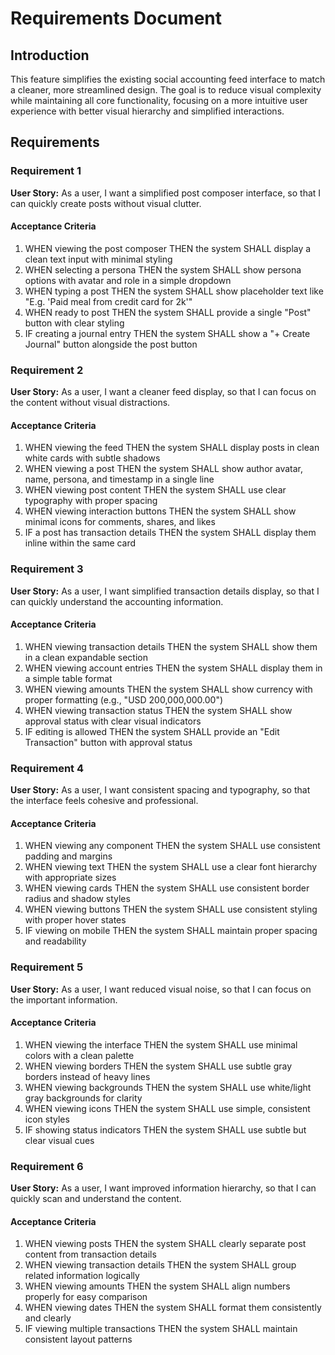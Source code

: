 # Requirements Document

## Introduction

This feature simplifies the existing social accounting feed interface to match a cleaner, more streamlined design. The goal is to reduce visual complexity while maintaining all core functionality, focusing on a more intuitive user experience with better visual hierarchy and simplified interactions.

## Requirements

### Requirement 1

**User Story:** As a user, I want a simplified post composer interface, so that I can quickly create posts without visual clutter.

#### Acceptance Criteria

1. WHEN viewing the post composer THEN the system SHALL display a clean text input with minimal styling
2. WHEN selecting a persona THEN the system SHALL show persona options with avatar and role in a simple dropdown
3. WHEN typing a post THEN the system SHALL show placeholder text like "E.g. 'Paid meal from credit card for 2k'"
4. WHEN ready to post THEN the system SHALL provide a single "Post" button with clear styling
5. IF creating a journal entry THEN the system SHALL show a "+ Create Journal" button alongside the post button

### Requirement 2

**User Story:** As a user, I want a cleaner feed display, so that I can focus on the content without visual distractions.

#### Acceptance Criteria

1. WHEN viewing the feed THEN the system SHALL display posts in clean white cards with subtle shadows
2. WHEN viewing a post THEN the system SHALL show author avatar, name, persona, and timestamp in a single line
3. WHEN viewing post content THEN the system SHALL use clear typography with proper spacing
4. WHEN viewing interaction buttons THEN the system SHALL show minimal icons for comments, shares, and likes
5. IF a post has transaction details THEN the system SHALL display them inline within the same card

### Requirement 3

**User Story:** As a user, I want simplified transaction details display, so that I can quickly understand the accounting information.

#### Acceptance Criteria

1. WHEN viewing transaction details THEN the system SHALL show them in a clean expandable section
2. WHEN viewing account entries THEN the system SHALL display them in a simple table format
3. WHEN viewing amounts THEN the system SHALL show currency with proper formatting (e.g., "USD 200,000,000.00")
4. WHEN viewing transaction status THEN the system SHALL show approval status with clear visual indicators
5. IF editing is allowed THEN the system SHALL provide an "Edit Transaction" button with approval status

### Requirement 4

**User Story:** As a user, I want consistent spacing and typography, so that the interface feels cohesive and professional.

#### Acceptance Criteria

1. WHEN viewing any component THEN the system SHALL use consistent padding and margins
2. WHEN viewing text THEN the system SHALL use a clear font hierarchy with appropriate sizes
3. WHEN viewing cards THEN the system SHALL use consistent border radius and shadow styles
4. WHEN viewing buttons THEN the system SHALL use consistent styling with proper hover states
5. IF viewing on mobile THEN the system SHALL maintain proper spacing and readability

### Requirement 5

**User Story:** As a user, I want reduced visual noise, so that I can focus on the important information.

#### Acceptance Criteria

1. WHEN viewing the interface THEN the system SHALL use minimal colors with a clean palette
2. WHEN viewing borders THEN the system SHALL use subtle gray borders instead of heavy lines
3. WHEN viewing backgrounds THEN the system SHALL use white/light gray backgrounds for clarity
4. WHEN viewing icons THEN the system SHALL use simple, consistent icon styles
5. IF showing status indicators THEN the system SHALL use subtle but clear visual cues

### Requirement 6

**User Story:** As a user, I want improved information hierarchy, so that I can quickly scan and understand the content.

#### Acceptance Criteria

1. WHEN viewing posts THEN the system SHALL clearly separate post content from transaction details
2. WHEN viewing transaction details THEN the system SHALL group related information logically
3. WHEN viewing amounts THEN the system SHALL align numbers properly for easy comparison
4. WHEN viewing dates THEN the system SHALL format them consistently and clearly
5. IF viewing multiple transactions THEN the system SHALL maintain consistent layout patterns